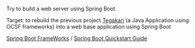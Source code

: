 Try to build a web server using Spring Boot


Target: to rebuild the previous project [Tegakari](https://github.com/nqta0611/Tegakari) (a Java Application using OCSF frameworks) into a web base application using Spring Boot


[Spring Boot FrameWorks](https://start.spring.io) /
[Spring Boot Quickstart Guide](https://spring.io/quickstart)
